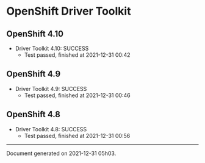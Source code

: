 
OpenShift Driver Toolkit
========================

OpenShift 4.10
--------------



* Driver Toolkit 4.10: SUCCESS
  - Test passed, finished at 2021-12-31 00:42

OpenShift 4.9
-------------



* Driver Toolkit 4.9: SUCCESS
  - Test passed, finished at 2021-12-31 00:46

OpenShift 4.8
-------------



* Driver Toolkit 4.8: SUCCESS
  - Test passed, finished at 2021-12-31 00:56

---
Document generated on 2021-12-31 05h03.
